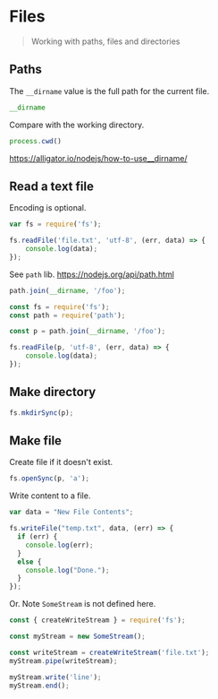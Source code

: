 # Files

> Working with paths, files and directories

## Paths


The `__dirname` value is the full path for the current file.

```javascript
__dirname
```


Compare with the working directory.

```javascript
process.cwd()
```

https://alligator.io/nodejs/how-to-use__dirname/


## Read a text file

Encoding is optional.

```javascript
var fs = require('fs');

fs.readFile('file.txt', 'utf-8', (err, data) => {
    console.log(data);
});
```


See `path` lib. https://nodejs.org/api/path.html

```javascript
path.join(__dirname, '/foo');
```



```javascript
const fs = require('fs');
const path = require('path');

const p = path.join(__dirname, '/foo');

fs.readFile(p, 'utf-8', (err, data) => {
    console.log(data);
});
```


## Make directory


```javascript
fs.mkdirSync(p);
```

## Make file

Create file if it doesn't exist.

```javascript
fs.openSync(p, 'a');
```

Write content to a file.

```javascript
var data = "New File Contents";

fs.writeFile("temp.txt", data, (err) => {
  if (err) {
    console.log(err);
  }
  else {
    console.log("Done.");
  }
});
```

Or. Note `SomeStream` is not defined here.

```javascript
const { createWriteStream } = require('fs');

const myStream = new SomeStream();

const writeStream = createWriteStream('file.txt');
myStream.pipe(writeStream);

myStream.write('line');
myStream.end();
```
